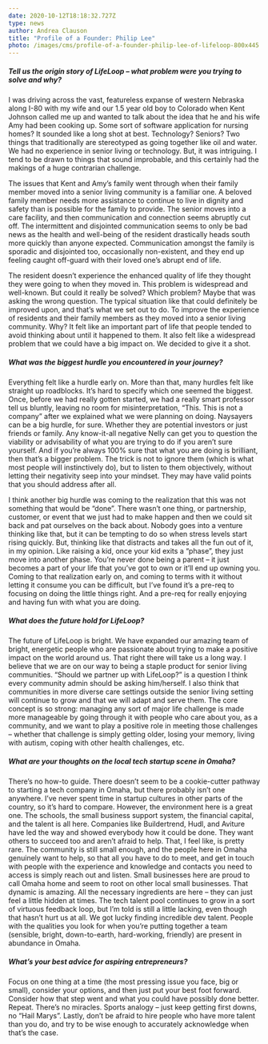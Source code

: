 ```yaml
---
date: 2020-10-12T18:18:32.727Z
type: news
author: Andrea Clauson
title: "Profile of a Founder: Philip Lee"
photo: /images/cms/profile-of-a-founder-philip-lee-of-lifeloop-800x445.jpg
---
```



##### **Tell us the origin story of LifeLoop – what problem were you trying to solve and why?**

I was driving across the vast, featureless expanse of western Nebraska along I-80 with my wife and our 1.5 year old boy to Colorado when Kent Johnson called me up and wanted to talk about the idea that he and his wife Amy had been cooking up. Some sort of software application for nursing homes? It sounded like a long shot at best. Technology? Seniors? Two things that traditionally are stereotyped as going together like oil and water. We had no experience in senior living or technology. But, it was intriguing. I tend to be drawn to things that sound improbable, and this certainly had the makings of a huge contrarian challenge.

The issues that Kent and Amy’s family went through when their family member moved into a senior living community is a familiar one. A beloved family member needs more assistance to continue to live in dignity and safety than is possible for the family to provide. The senior moves into a care facility, and then communication and connection seems abruptly cut off. The intermittent and disjointed communication seems to only be bad news as the health and well-being of the resident drastically heads south more quickly than anyone expected. Communication amongst the family is sporadic and disjointed too, occasionally non-existent, and they end up feeling caught off-guard with their loved one’s abrupt end of life.

The resident doesn’t experience the enhanced quality of life they thought they were going to when they moved in. This problem is widespread and well-known. But could it really be solved? Which problem? Maybe that was asking the wrong question. The typical situation like that could definitely be improved upon, and that’s what we set out to do. To improve the experience of residents and their family members as they moved into a senior living community. Why? It felt like an important part of life that people tended to avoid thinking about until it happened to them. It also felt like a widespread problem that we could have a big impact on. We decided to give it a shot.



##### **What was the biggest hurdle you encountered in your journey?**

Everything felt like a hurdle early on. More than that, many hurdles felt like straight up roadblocks. It’s hard to specify which one seemed the biggest. Once, before we had really gotten started, we had a really smart professor tell us bluntly, leaving no room for misinterpretation, “This. This is not a company” after we explained what we were planning on doing. Naysayers can be a big hurdle, for sure. Whether they are potential investors or just friends or family. Any know-it-all negative Nelly can get you to question the viability or advisability of what you are trying to do if you aren’t sure yourself. And if you’re always 100% sure that what you are doing is brilliant, then that’s a bigger problem. The trick is not to ignore them (which is what most people will instinctively do), but to listen to them objectively, without letting their negativity seep into your mindset. They may have valid points that you should address after all.

I think another big hurdle was coming to the realization that this was not something that would be “done”. There wasn’t one thing, or partnership, customer, or event that we just had to make happen and then we could sit back and pat ourselves on the back about. Nobody goes into a venture thinking like that, but it can be tempting to do so when stress levels start rising quickly. But, thinking like that distracts and takes all the fun out of it, in my opinion. Like raising a kid, once your kid exits a “phase”, they just move into another phase. You’re never done being a parent – it just becomes a part of your life that you’ve got to own or it’ll end up owning you. Coming to that realization early on, and coming to terms with it without letting it consume you can be difficult, but I’ve found it’s a pre-req to focusing on doing the little things right. And a pre-req for really enjoying and having fun with what you are doing.



##### **What does the future hold for LifeLoop?**

The future of LifeLoop is bright. We have expanded our amazing team of bright, energetic people who are passionate about trying to make a positive impact on the world around us. That right there will take us a long way. I believe that we are on our way to being a staple product for senior living communities. “Should we partner up with LifeLoop?” is a question I think every community admin should be asking him/herself. I also think that communities in more diverse care settings outside the senior living setting will continue to grow and that we will adapt and serve them. The core concept is so strong: managing any sort of major life challenge is made more manageable by going through it with people who care about you, as a community, and we want to play a positive role in meeting those challenges – whether that challenge is simply getting older, losing your memory, living with autism, coping with other health challenges, etc.



##### What are your thoughts on the local tech startup scene in Omaha?

There’s no how-to guide. There doesn’t seem to be a cookie-cutter pathway to starting a tech company in Omaha, but there probably isn’t one anywhere. I’ve never spent time in startup cultures in other parts of the country, so it’s hard to compare. However, the environment here is a great one. The schools, the small business support system, the financial capital, and the talent is all here. Companies like Buildertrend, Hudl, and Aviture have led the way and showed everybody how it could be done. They want others to succeed too and aren’t afraid to help. That, I feel like, is pretty rare. The community is still small enough, and the people here in Omaha genuinely want to help, so that all you have to do to meet, and get in touch with people with the experience and knowledge and contacts you need to access is simply reach out and listen. Small businesses here are proud to call Omaha home and seem to root on other local small businesses. That dynamic is amazing. All the necessary ingredients are here – they can just feel a little hidden at times. The tech talent pool continues to grow in a sort of virtuous feedback loop, but I’m told is still a little lacking, even though that hasn’t hurt us at all. We got lucky finding incredible dev talent. People with the qualities you look for when you’re putting together a team (sensible, bright, down-to-earth, hard-working, friendly) are present in abundance in Omaha.



##### What’s your best advice for aspiring entrepreneurs?

Focus on one thing at a time (the most pressing issue you face, big or small), consider your options, and then just put your best foot forward. Consider how that step went and what you could have possibly done better. Repeat. There’s no miracles. Sports analogy – just keep getting first downs, no “Hail Marys”. Lastly, don’t be afraid to hire people who have more talent than you do, and try to be wise enough to accurately acknowledge when that’s the case.